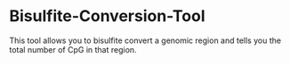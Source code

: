 # Bisulfite-Conversion-Tool
This tool allows you to bisulfite convert a genomic region and tells you the total number of CpG in that region.
